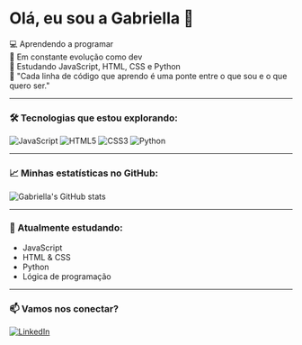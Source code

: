 # Olá, eu sou a Gabriella 👋

💻 Aprendendo a programar  
🚀 Em constante evolução como dev  
📘 Estudando JavaScript, HTML, CSS e Python  
🧠 "Cada linha de código que aprendo é uma ponte entre o que sou e o que quero ser."

---

### 🛠️ Tecnologias que estou explorando:
![JavaScript](https://img.shields.io/badge/JavaScript-F7DF1E?style=flat&logo=javascript&logoColor=black)
![HTML5](https://img.shields.io/badge/HTML5-E34F26?style=flat&logo=html5&logoColor=white)
![CSS3](https://img.shields.io/badge/CSS3-1572B6?style=flat&logo=css3&logoColor=white)
![Python](https://img.shields.io/badge/Python-3776AB?style=flat&logo=python&logoColor=white)

---

### 📈 Minhas estatísticas no GitHub:
![Gabriella's GitHub stats](https://github-readme-stats.vercel.app/api?username=gabriellinharesz&show_icons=true&theme=tokyonight)

---

### 🌱 Atualmente estudando:
- JavaScript  
- HTML & CSS  
- Python  
- Lógica de programação  

---

### 📫 Vamos nos conectar?
[![LinkedIn](https://img.shields.io/badge/LinkedIn-0077B5?style=flat&logo=linkedin&logoColor=white)](https://www.linkedin.com/in/gabriel-linhares-sousa/)
